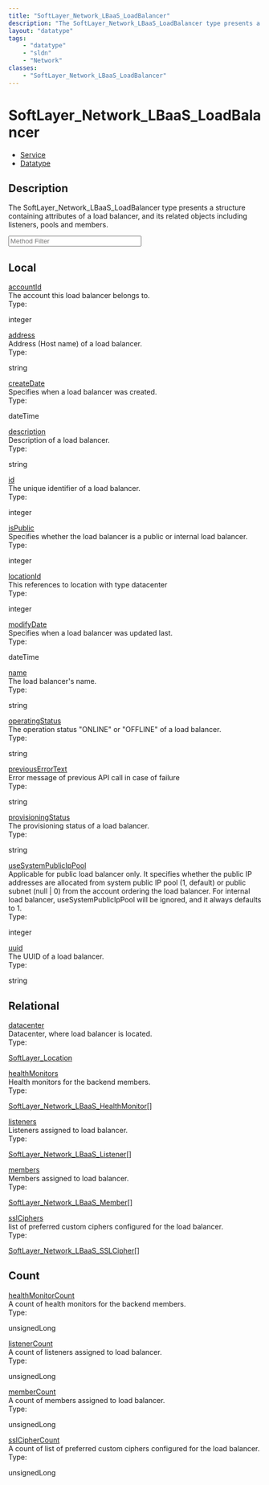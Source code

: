 ```yaml
---
title: "SoftLayer_Network_LBaaS_LoadBalancer"
description: "The SoftLayer_Network_LBaaS_LoadBalancer type presents a structure containing attributes of a load balancer, and its rel... "
layout: "datatype"
tags:
    - "datatype"
    - "sldn"
    - "Network"
classes:
    - "SoftLayer_Network_LBaaS_LoadBalancer"
---
```


# SoftLayer_Network_LBaaS_LoadBalancer
<div id='service-datatype'>
    <ul id='sldn-reference-tabs'>
    <li id='service'> <a href='/reference/services/SoftLayer_Network_LBaaS_LoadBalancer' >Service</a></li>    <li id='datatype'> <a href='/reference/datatypes/SoftLayer_Network_LBaaS_LoadBalancer' >Datatype</a></li>
    </ul>
</div>

## Description 
The SoftLayer_Network_LBaaS_LoadBalancer type presents a structure containing attributes of a load balancer, and its related objects including listeners, pools and members. 





<!-- Service Filer BEGIN -->
<div class="view-filters">
        <div class="clearfix">
            <div class="search-input-box">
                <input placeholder="Method Filter" onkeyup="titleSearch(inputId='prop-input', divId='properties', elementClass='prop-row')" 
                    type="text" id="prop-input" value="" size="30" maxlength="128" class="form-text">
            </div>
        </div>
</div>
<!-- Service Filer END -->

<div id="properties" class="content">
    <div id="localProperties" class="prop-content" >
        <h2>Local</h2>
                <div class='prop-row views-row'>
            <span class='views-field-title'>
                <a href="#accountId" name=accountId>accountId</a>
            </span>
            <div class='views-field-body'>The account this load balancer belongs to. </div>
            <span class="type-label">Type:</span> 
            <div class='type-content'>
                <p>integer</p>
            </div>
        </div>
                <div class='prop-row views-row'>
            <span class='views-field-title'>
                <a href="#address" name=address>address</a>
            </span>
            <div class='views-field-body'>Address (Host name) of a load balancer. </div>
            <span class="type-label">Type:</span> 
            <div class='type-content'>
                <p>string</p>
            </div>
        </div>
                <div class='prop-row views-row'>
            <span class='views-field-title'>
                <a href="#createDate" name=createDate>createDate</a>
            </span>
            <div class='views-field-body'>Specifies when a load balancer was created. </div>
            <span class="type-label">Type:</span> 
            <div class='type-content'>
                <p>dateTime</p>
            </div>
        </div>
                <div class='prop-row views-row'>
            <span class='views-field-title'>
                <a href="#description" name=description>description</a>
            </span>
            <div class='views-field-body'>Description of a load balancer. </div>
            <span class="type-label">Type:</span> 
            <div class='type-content'>
                <p>string</p>
            </div>
        </div>
                <div class='prop-row views-row'>
            <span class='views-field-title'>
                <a href="#id" name=id>id</a>
            </span>
            <div class='views-field-body'>The unique identifier of a load balancer. </div>
            <span class="type-label">Type:</span> 
            <div class='type-content'>
                <p>integer</p>
            </div>
        </div>
                <div class='prop-row views-row'>
            <span class='views-field-title'>
                <a href="#isPublic" name=isPublic>isPublic</a>
            </span>
            <div class='views-field-body'>Specifies whether the load balancer is a public or internal load balancer.  </div>
            <span class="type-label">Type:</span> 
            <div class='type-content'>
                <p>integer</p>
            </div>
        </div>
                <div class='prop-row views-row'>
            <span class='views-field-title'>
                <a href="#locationId" name=locationId>locationId</a>
            </span>
            <div class='views-field-body'>This references to location with type datacenter </div>
            <span class="type-label">Type:</span> 
            <div class='type-content'>
                <p>integer</p>
            </div>
        </div>
                <div class='prop-row views-row'>
            <span class='views-field-title'>
                <a href="#modifyDate" name=modifyDate>modifyDate</a>
            </span>
            <div class='views-field-body'>Specifies when a load balancer was updated last. </div>
            <span class="type-label">Type:</span> 
            <div class='type-content'>
                <p>dateTime</p>
            </div>
        </div>
                <div class='prop-row views-row'>
            <span class='views-field-title'>
                <a href="#name" name=name>name</a>
            </span>
            <div class='views-field-body'>The load balancer's name. </div>
            <span class="type-label">Type:</span> 
            <div class='type-content'>
                <p>string</p>
            </div>
        </div>
                <div class='prop-row views-row'>
            <span class='views-field-title'>
                <a href="#operatingStatus" name=operatingStatus>operatingStatus</a>
            </span>
            <div class='views-field-body'>The operation status "ONLINE" or "OFFLINE" of a load balancer. </div>
            <span class="type-label">Type:</span> 
            <div class='type-content'>
                <p>string</p>
            </div>
        </div>
                <div class='prop-row views-row'>
            <span class='views-field-title'>
                <a href="#previousErrorText" name=previousErrorText>previousErrorText</a>
            </span>
            <div class='views-field-body'>Error message of previous API call in case of failure </div>
            <span class="type-label">Type:</span> 
            <div class='type-content'>
                <p>string</p>
            </div>
        </div>
                <div class='prop-row views-row'>
            <span class='views-field-title'>
                <a href="#provisioningStatus" name=provisioningStatus>provisioningStatus</a>
            </span>
            <div class='views-field-body'>The provisioning status of a load balancer. </div>
            <span class="type-label">Type:</span> 
            <div class='type-content'>
                <p>string</p>
            </div>
        </div>
                <div class='prop-row views-row'>
            <span class='views-field-title'>
                <a href="#useSystemPublicIpPool" name=useSystemPublicIpPool>useSystemPublicIpPool</a>
            </span>
            <div class='views-field-body'>Applicable for public load balancer only. It specifies whether the public IP addresses are allocated from system public IP pool (1, default) or public subnet (null | 0) from the account ordering the load balancer. For internal load balancer, useSystemPublicIpPool will be ignored, and it always defaults to 1.  </div>
            <span class="type-label">Type:</span> 
            <div class='type-content'>
                <p>integer</p>
            </div>
        </div>
                <div class='prop-row views-row'>
            <span class='views-field-title'>
                <a href="#uuid" name=uuid>uuid</a>
            </span>
            <div class='views-field-body'>The UUID of a load balancer. </div>
            <span class="type-label">Type:</span> 
            <div class='type-content'>
                <p>string</p>
            </div>
        </div>
            </div>
        <div id="relationalProperties"  class="prop-content" >
        <h2>Relational</h2>
                <div class='prop-row views-row'>
            <span class='views-field-title'>
                <a href="#datacenter" name=datacenter>datacenter</a>
            </span>
            <div class='views-field-body'>Datacenter, where load balancer is located. </div>
            <span class="type-label">Type:</span> 
            <div class='type-content'>
                <p><a href='/reference/datatypes/SoftLayer_Location'>SoftLayer_Location </a></p>
            </div>
        </div>
                <div class='prop-row views-row'>
            <span class='views-field-title'>
                <a href="#healthMonitors" name=healthMonitors>healthMonitors</a>
            </span>
            <div class='views-field-body'>Health monitors for the backend members. </div>
            <span class="type-label">Type:</span> 
            <div class='type-content'>
                <p><a href='/reference/datatypes/SoftLayer_Network_LBaaS_HealthMonitor'>SoftLayer_Network_LBaaS_HealthMonitor[] </a></p>
            </div>
        </div>
                <div class='prop-row views-row'>
            <span class='views-field-title'>
                <a href="#listeners" name=listeners>listeners</a>
            </span>
            <div class='views-field-body'>Listeners assigned to load balancer. </div>
            <span class="type-label">Type:</span> 
            <div class='type-content'>
                <p><a href='/reference/datatypes/SoftLayer_Network_LBaaS_Listener'>SoftLayer_Network_LBaaS_Listener[] </a></p>
            </div>
        </div>
                <div class='prop-row views-row'>
            <span class='views-field-title'>
                <a href="#members" name=members>members</a>
            </span>
            <div class='views-field-body'>Members assigned to load balancer. </div>
            <span class="type-label">Type:</span> 
            <div class='type-content'>
                <p><a href='/reference/datatypes/SoftLayer_Network_LBaaS_Member'>SoftLayer_Network_LBaaS_Member[] </a></p>
            </div>
        </div>
                <div class='prop-row views-row'>
            <span class='views-field-title'>
                <a href="#sslCiphers" name=sslCiphers>sslCiphers</a>
            </span>
            <div class='views-field-body'>list of preferred custom ciphers configured for the load balancer. </div>
            <span class="type-label">Type:</span> 
            <div class='type-content'>
                <p><a href='/reference/datatypes/SoftLayer_Network_LBaaS_SSLCipher'>SoftLayer_Network_LBaaS_SSLCipher[] </a></p>
            </div>
        </div>
                <h2>Count</h2>
                <div class='prop-row views-row'>
            <span class='views-field-title'>
                <a href="#healthMonitorCount" name=healthMonitorCount>healthMonitorCount</a>
            </span>
            <div class='views-field-body'>A count of health monitors for the backend members. </div>
            <span class="type-label">Type:</span> 
            <div class='type-content'>
                <p>unsignedLong</p>
            </div>
        </div>
                <div class='prop-row views-row'>
            <span class='views-field-title'>
                <a href="#listenerCount" name=listenerCount>listenerCount</a>
            </span>
            <div class='views-field-body'>A count of listeners assigned to load balancer. </div>
            <span class="type-label">Type:</span> 
            <div class='type-content'>
                <p>unsignedLong</p>
            </div>
        </div>
                <div class='prop-row views-row'>
            <span class='views-field-title'>
                <a href="#memberCount" name=memberCount>memberCount</a>
            </span>
            <div class='views-field-body'>A count of members assigned to load balancer. </div>
            <span class="type-label">Type:</span> 
            <div class='type-content'>
                <p>unsignedLong</p>
            </div>
        </div>
                <div class='prop-row views-row'>
            <span class='views-field-title'>
                <a href="#sslCipherCount" name=sslCipherCount>sslCipherCount</a>
            </span>
            <div class='views-field-body'>A count of list of preferred custom ciphers configured for the load balancer. </div>
            <span class="type-label">Type:</span> 
            <div class='type-content'>
                <p>unsignedLong</p>
            </div>
        </div>
            </div>
</div>


